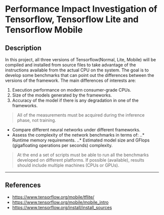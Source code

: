 # Performance Impact Investigation of Tensorflow, Tensorflow Lite and Tensorflow Mobile

## Description
In this project, all three versions of Tensorflow(Normal, Lite, Mobile) will be compiled and installed from source files to take advantage of the instructions available from the actual CPU on the system. The goal is to develop some benchmarks that can point out the differences between the versions of the framework. The main differences of interests are:
1. Execution performance on modern consumer-grade CPUs.
2. Size of the models generated by the frameworks.
3. Accuracy of the model if there is any degradation in one of the frameworks. 

> All of the measurements must be acquired during the inference phase, not training.

* Compare different neural networks under different frameworks.
* Assess the complexity of the network benchmarks in terms of:
..* Runtime memory requirements.
..* Estimated model size and GFlops (gigafloating operations per seconds) complexity. 

> At the end a set of scripts must be able to run all the benchmarks developed on different platforms. If possible (available), results should include multiple machines (CPUs or GPUs).

---

## References
* https://www.tensorflow.org/mobile/tflite/ 
* https://www.tensorflow.org/mobile/mobile_intro 
* https://www.tensorflow.org/install/install_sources
